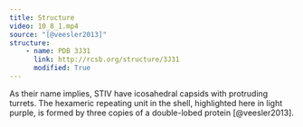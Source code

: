 ```yaml
---
title: Structure
video: 10_8_1.mp4
source: "[@veesler2013]"
structure:
    - name: PDB 3J31
      link: http://rcsb.org/structure/3J31
      modified: True
---
```

As their name implies, STIV have icosahedral capsids with protruding turrets. The hexameric repeating unit in the shell, highlighted here in light purple, is formed by three copies of a double-lobed protein [@veesler2013].


